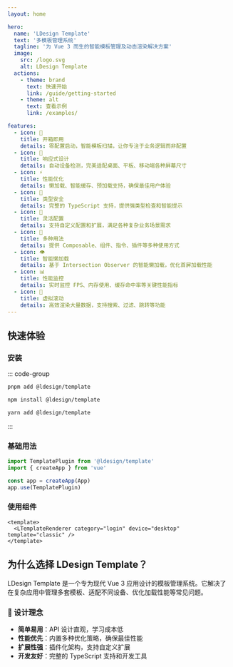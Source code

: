 ```yaml
---
layout: home

hero:
  name: 'LDesign Template'
  text: '多模板管理系统'
  tagline: '为 Vue 3 而生的智能模板管理及动态渲染解决方案'
  image:
    src: /logo.svg
    alt: LDesign Template
  actions:
    - theme: brand
      text: 快速开始
      link: /guide/getting-started
    - theme: alt
      text: 查看示例
      link: /examples/

features:
  - icon: 🚀
    title: 开箱即用
    details: 零配置启动，智能模板扫描，让你专注于业务逻辑而非配置
  - icon: 📱
    title: 响应式设计
    details: 自动设备检测，完美适配桌面、平板、移动端各种屏幕尺寸
  - icon: ⚡
    title: 性能优化
    details: 懒加载、智能缓存、预加载支持，确保最佳用户体验
  - icon: 🎯
    title: 类型安全
    details: 完整的 TypeScript 支持，提供强类型检查和智能提示
  - icon: 🔧
    title: 灵活配置
    details: 支持自定义配置和扩展，满足各种复杂业务场景需求
  - icon: 🎪
    title: 多种用法
    details: 提供 Composable、组件、指令、插件等多种使用方式
  - icon: 👁️
    title: 智能懒加载
    details: 基于 Intersection Observer 的智能懒加载，优化首屏加载性能
  - icon: 📊
    title: 性能监控
    details: 实时监控 FPS、内存使用、缓存命中率等关键性能指标
  - icon: 📜
    title: 虚拟滚动
    details: 高效渲染大量数据，支持搜索、过滤、跳转等功能
---
```


## 快速体验

### 安装

::: code-group

```bash [pnpm]
pnpm add @ldesign/template
```

```bash [npm]
npm install @ldesign/template
```

```bash [yarn]
yarn add @ldesign/template
```

:::

### 基础用法

```typescript
import TemplatePlugin from '@ldesign/template'
import { createApp } from 'vue'

const app = createApp(App)
app.use(TemplatePlugin)
```

### 使用组件

```vue
<template>
  <LTemplateRenderer category="login" device="desktop" template="classic" />
</template>
```

## 为什么选择 LDesign Template？

LDesign Template 是一个专为现代 Vue 3 应用设计的模板管理系统。它解决了在复杂应用中管理多套模板、适配不同设备、优化加载性能等常见问题。

### 🎨 设计理念

- **简单易用**：API 设计直观，学习成本低
- **性能优先**：内置多种优化策略，确保最佳性能
- **扩展性强**：插件化架构，支持自定义扩展
- **开发友好**：完整的 TypeScript 支持和开发工具
